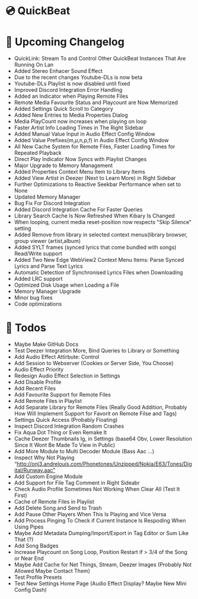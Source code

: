 # 💿 QuickBeat
# 💠 Upcoming Changelog
- QuickLink: Stream To and Control Other QuickBeat Instances That Are Running On Lan
- Added Stereo Enhacer Sound Effect
- Due to the recent changes Youtube-DLs is now beta
- Youtube-DLs Playlist is now disabled until fixed
- Improved Discord Integration Error Handling
- Added an Indicator when Playing Remote Files
- Remote Media Favourite Status and Playcount are Now Memorized
- Added Settings Quick Scroll to Category
- Added New Entries to Media Properties Dialog
- Media PlayCount now increases when playing on loop
- Faster Artist Info Loading Times in The Right Sidebar
- Added Manual Value Input in Audio Effect Config Window
- Added Value Prefixes(m,µ,n,p,f) in Audio Effect Config Window
- All New Cache System for Remote Files, Faster Loading Times for Repeated Playback
- Direct Play Indicator Now Syncs with Playlist Changes
- Major Upgrade to Memory Management
- Added Properties Context Menu Item to Library Items
- Added View Artist in Deezer (Next to Learn More) in Right Sidebar
- Further Optimizations to Reactive Seekbar Performance when set to None
- Updated Memory Manager
- Bug Fix For Discord Integration
- Added Discord Integration Cache For Faster Queries
- Library Search Cache Is Now Refreshed When Kibary Is Changed
- When looping, current media reset-position now respects "Skip Silence" setting
- Added Remove from library in selected context menus(library browser, group viewer (artist,album)
- Added SYLT frames (synced lyrics that come bundled with songs) Read/Write support
- Added Two New Edge WebView2 Context Menu Items: Parse Synced Lyrics and Parse Text Lyrics
- Automatic Detection of Synchronised Lyrics Files when Downloading
- Added LRC support
- Optimized Disk Usage when Loading a File
- Memory Manager Upgrade
- Minor bug fixes
- Code optimizations
# 📝 Todos
- Maybe Make GitHub Docs
- Test Deezer Integration More, Bind Queries to Library or Something
- Add Audio Effect Attirbute: Control
- Add Session to Webserver (Cookies or Server Side, You Choose)
- Audio Effect Priority
- Redesign Audio Effect Selection in Settings
- Add Disable Profile
- Add Recent Files
- Add Favourite Support for Remote Files
- Add Remote Files in Playlist
- Add Separate Library for Remote Files (Really Good Addition, Probably How Will Implement Support for Favorit on Remote Filse and Tags)
- Settings Quick Access (Probably Floating)
- Inspect Discord Integration Random Crashes
- Fix Aqua Dot Thing or Even Remake It
- Cache Deezer Thumbnails Ig, in Settings (base64 Obv, Lower Resolution Since It Wont Be Made To View in Public)
- Add More Module to Multi Decoder Module (Bass Aac …)
- Inspect Why Not Playing “http://onj3.andrelouis.com/Phonetones/Unzipped/Nokia/E63/Tones/Digital/Runway.aac”
- Add Custom Engine Module
- Add Support for File Tag Comment in Right Sideabr
- Check Audio Profile Sometimes Not Working When Clear All (Test It First)
- Cache of Remote Files in Playlist
- Add Delete Song and Send to Trash
- Add Pause Other Players When This Is Playing and Vice Versa
- Add Process Pinging To Check if Current Instance Is Respoding When Using Pipes
- Maybe Add Metadata Dumping/Import/Export in Tag Editor or Sum Like That (?)
- Add Song Badges
- Increase Playcount on Song Loop, Position Restart if > 3/4 of the Song or Near End
- Maybe Add Cache for Net Things, Stream, Deezer Images (Probably Not Allowed Maybe Contact Them)
- Test Profile Presets
- Test New Settings Home Page (Audio Effect Display? Maybe New Mini Config Dash)
